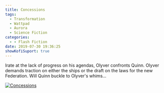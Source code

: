 ```yaml
---
title: Concessions
tags:
  - Transformation
  - Wattpad
  - Aurora
  - Science Fiction
categories:
  - - Flash Fiction
date: 2019-07-30 19:36:25
showKofiSuport: true
---
```


Irate at the lack of progress on his agendas, Olyver confronts Quinn.  Olyver demands traction on either the ships or the draft on the laws for the new Federation.  Will Quinn buckle to Olyver's whims...<!-- more -->

<div class="center">

[![Concessions](/images/covers/transformation.png "Concessions")](https://www.wattpad.com/765479103-transformation-concessions)

</div>
